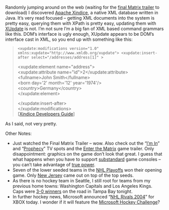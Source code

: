 Randomly jumping around on the web (waiting for the [final Matrix
trailer](http://whatisthematrix.warnerbros.com/rl_cmp/trailer_final_frames.html)
to download) I discovered [Apache
Xindice](http://xml.apache.org/xindice/), a native XML database written
in Java. It’s very read focused – getting XML documents into the system
is pretty easy, querying them with XPath is pretty easy, updating them
with
[XUpdate](http://xml.apache.org/xindice/guide-developer.html#N1025F) is
not. I’m not sure I’m a big fan of XML based command grammars like this.
DOM’s interface is ugly enough, XUpdate appears to be DOM’s interface
cast in XML, so you end up with something like this:

> `<xupdate:modifications version="1.0" xmlns:xupdate="http://www.xmldb.org/xupdate"> <xupdate:insert-after select="/addresses/address[1]" >`
>
> \<xupdate:element name="address"\>\
>  \<xupdate:attribute name="id"\>2\</xupdate:attribute\>\
>  \<fullname\>John Smith\</fullname\>\
>  \<born day='2' month='12' year='1974'/\>\
>  \<country\>Germany\</country\>\
>  \</xupdate:element\>
>
> \</xupdate:insert-after\>\
>  \</xupdate:modifications\>\
>  [[Xindice Developers
> Guide](http://xml.apache.org/xindice/guide-developer.html#N1025F)]

As I said, not very pretty.

Other Notes:

-   Just watched the Final Matrix Trailer – wow. Also check out the
    “[I’m
    In](http://whatisthematrix.warnerbros.com/rl_cmp/tv_spot_im_in_frames.html)”
    and
    “[Prophecy](http://whatisthematrix.warnerbros.com/rl_cmp/tv_spot_prophecy_frames.html)”
    TV spots and the [Enter the
    Matrix](http://www.enterthematrixgame.com/html/trailer_index.html)
    game trailer. Only disappointment: graphics on the game don’t look
    that great. I guess that what happens when you have to support
    [sub](http://www.nintendogamecube.com/home.jsp)[standard](http://www.playstation.com/)
    game consoles – you can’t take advantage of [true
    power](http://www.xbox.com/).
-   Seven of the lower seeded teams in the [NHL
    Playoffs](http://sports.espn.go.com/nhl/playoffs2003/index) won
    their opening game. Only [New
    Jersey](http://sports.espn.go.com/nhl/playoffs2003/series?series=bosnjd)
    came out on top of the top seeds.
-   As there is no hockey team in Seattle, I still root for teams from
    my previous home towns: Washington Capitals and Los Angeles Kings.
    Caps were [3-0
    winners](http://sports.espn.go.com/nhl/recap?gameId=230410020) on
    the road in Tampa Bay tonight.
-   In further hockey news, Microsoft announced “[NHL Rivals
    2004](http://www.teamxbox.com/news.php?id=4271)” for XBOX today. I
    wonder if it will feature the [Microsoft Hockey
    Challenge](http://www.mshockeychallenge.com)?

